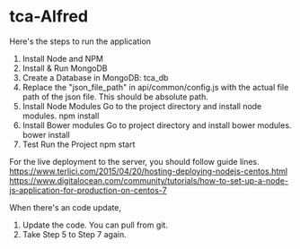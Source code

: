 # tca-Alfred

Here's the steps to run the application

1. Install Node and NPM
2. Install & Run MongoDB
3. Create a Database in MongoDB:    tca_db
4. Replace the "json_file_path" in api/common/config.js with the actual file path of the json file. This should be absolute path.
5. Install Node Modules
Go to the project directory and install node modules.
npm install
6. Install Bower modules
Go to project directory and install bower modules.
bower install
7. Test Run the Project
npm start


For the live deployment to the server, you should follow guide lines.
https://www.terlici.com/2015/04/20/hosting-deploying-nodejs-centos.html
https://www.digitalocean.com/community/tutorials/how-to-set-up-a-node-js-application-for-production-on-centos-7



When there's an code update, 
1. Update the code. You can pull from git.
2. Take Step 5 to Step 7 again.
